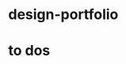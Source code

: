 # design-portfolio

# to dos

<!-- Need to fix media queries, not super polished

Add a section for software used

Change waves video?

Change overall design lol

For header:

header doesn't follow the --screen-margin in CSS yet

needs to give more space when scrolling to the elemenets

need to style , right now it's just a button

need to be responsive ( becomes a drawer on mobile) -->
